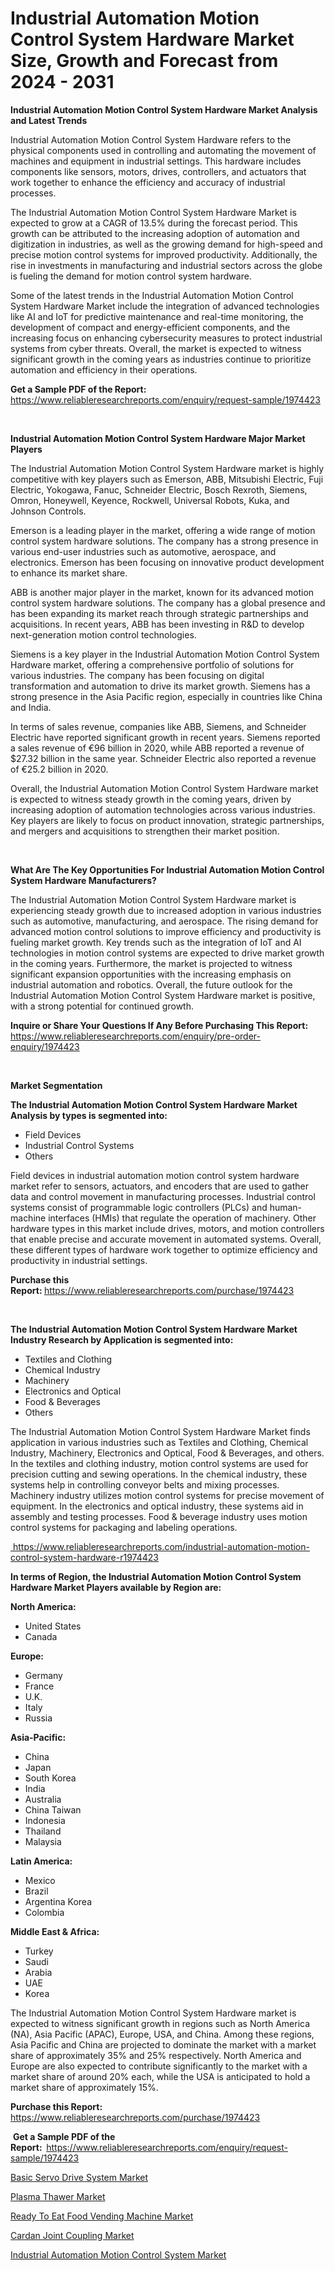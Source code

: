 <p><h1>Industrial Automation Motion Control System Hardware Market Size, Growth and Forecast from 2024 - 2031</h1></p><p><strong>Industrial Automation Motion Control System Hardware Market Analysis and Latest Trends</strong></p>
<p><p>Industrial Automation Motion Control System Hardware refers to the physical components used in controlling and automating the movement of machines and equipment in industrial settings. This hardware includes components like sensors, motors, drives, controllers, and actuators that work together to enhance the efficiency and accuracy of industrial processes.</p><p>The Industrial Automation Motion Control System Hardware Market is expected to grow at a CAGR of 13.5% during the forecast period. This growth can be attributed to the increasing adoption of automation and digitization in industries, as well as the growing demand for high-speed and precise motion control systems for improved productivity. Additionally, the rise in investments in manufacturing and industrial sectors across the globe is fueling the demand for motion control system hardware.</p><p>Some of the latest trends in the Industrial Automation Motion Control System Hardware Market include the integration of advanced technologies like AI and IoT for predictive maintenance and real-time monitoring, the development of compact and energy-efficient components, and the increasing focus on enhancing cybersecurity measures to protect industrial systems from cyber threats. Overall, the market is expected to witness significant growth in the coming years as industries continue to prioritize automation and efficiency in their operations.</p></p>
<p><strong>Get a Sample PDF of the Report:&nbsp;</strong> <a href="https://www.reliableresearchreports.com/enquiry/request-sample/1974423">https://www.reliableresearchreports.com/enquiry/request-sample/1974423</a></p>
<p>&nbsp;</p>
<p><strong>Industrial Automation Motion Control System Hardware Major Market Players</strong></p>
<p><p>The Industrial Automation Motion Control System Hardware market is highly competitive with key players such as Emerson, ABB, Mitsubishi Electric, Fuji Electric, Yokogawa, Fanuc, Schneider Electric, Bosch Rexroth, Siemens, Omron, Honeywell, Keyence, Rockwell, Universal Robots, Kuka, and Johnson Controls. </p><p>Emerson is a leading player in the market, offering a wide range of motion control system hardware solutions. The company has a strong presence in various end-user industries such as automotive, aerospace, and electronics. Emerson has been focusing on innovative product development to enhance its market share.</p><p>ABB is another major player in the market, known for its advanced motion control system hardware solutions. The company has a global presence and has been expanding its market reach through strategic partnerships and acquisitions. In recent years, ABB has been investing in R&D to develop next-generation motion control technologies.</p><p>Siemens is a key player in the Industrial Automation Motion Control System Hardware market, offering a comprehensive portfolio of solutions for various industries. The company has been focusing on digital transformation and automation to drive its market growth. Siemens has a strong presence in the Asia Pacific region, especially in countries like China and India.</p><p>In terms of sales revenue, companies like ABB, Siemens, and Schneider Electric have reported significant growth in recent years. Siemens reported a sales revenue of €96 billion in 2020, while ABB reported a revenue of $27.32 billion in the same year. Schneider Electric also reported a revenue of €25.2 billion in 2020. </p><p>Overall, the Industrial Automation Motion Control System Hardware market is expected to witness steady growth in the coming years, driven by increasing adoption of automation technologies across various industries. Key players are likely to focus on product innovation, strategic partnerships, and mergers and acquisitions to strengthen their market position.</p></p>
<p>&nbsp;</p>
<p><strong>What Are The Key Opportunities For Industrial Automation Motion Control System Hardware Manufacturers?</strong></p>
<p><p>The Industrial Automation Motion Control System Hardware market is experiencing steady growth due to increased adoption in various industries such as automotive, manufacturing, and aerospace. The rising demand for advanced motion control solutions to improve efficiency and productivity is fueling market growth. Key trends such as the integration of IoT and AI technologies in motion control systems are expected to drive market growth in the coming years. Furthermore, the market is projected to witness significant expansion opportunities with the increasing emphasis on industrial automation and robotics. Overall, the future outlook for the Industrial Automation Motion Control System Hardware market is positive, with a strong potential for continued growth.</p></p>
<p><strong>Inquire or Share Your Questions If Any Before Purchasing This Report:</strong> <a href="https://www.reliableresearchreports.com/enquiry/pre-order-enquiry/1974423">https://www.reliableresearchreports.com/enquiry/pre-order-enquiry/1974423</a></p>
<p>&nbsp;</p>
<p><strong>Market Segmentation</strong></p>
<p><strong>The Industrial Automation Motion Control System Hardware Market Analysis by types is segmented into:</strong></p>
<p><ul><li>Field Devices</li><li>Industrial Control Systems</li><li>Others</li></ul></p>
<p><p>Field devices in industrial automation motion control system hardware market refer to sensors, actuators, and encoders that are used to gather data and control movement in manufacturing processes. Industrial control systems consist of programmable logic controllers (PLCs) and human-machine interfaces (HMIs) that regulate the operation of machinery. Other hardware types in this market include drives, motors, and motion controllers that enable precise and accurate movement in automated systems. Overall, these different types of hardware work together to optimize efficiency and productivity in industrial settings.</p></p>
<p><strong>Purchase this Report:&nbsp;</strong><a href="https://www.reliableresearchreports.com/purchase/1974423">https://www.reliableresearchreports.com/purchase/1974423</a></p>
<p>&nbsp;</p>
<p><strong>The Industrial Automation Motion Control System Hardware Market Industry Research by Application is segmented into:</strong></p>
<p><ul><li>Textiles and Clothing</li><li>Chemical Industry</li><li>Machinery</li><li>Electronics and Optical</li><li>Food & Beverages</li><li>Others</li></ul></p>
<p><p>The Industrial Automation Motion Control System Hardware Market finds application in various industries such as Textiles and Clothing, Chemical Industry, Machinery, Electronics and Optical, Food & Beverages, and others. In the textiles and clothing industry, motion control systems are used for precision cutting and sewing operations. In the chemical industry, these systems help in controlling conveyor belts and mixing processes. Machinery industry utilizes motion control systems for precise movement of equipment. In the electronics and optical industry, these systems aid in assembly and testing processes. Food & beverage industry uses motion control systems for packaging and labeling operations.</p></p>
<p><a href="https://www.reliableresearchreports.com/industrial-automation-motion-control-system-hardware-r1974423">&nbsp;https://www.reliableresearchreports.com/industrial-automation-motion-control-system-hardware-r1974423</a></p>
<p><strong>In terms of Region, the Industrial Automation Motion Control System Hardware Market Players available by Region are:</strong></p>
<p>
    <p> <strong> North America: </strong>
        <ul>
            <li>United States</li>
            <li>Canada</li>
        </ul>
        </p> 
    <p> <strong> Europe: </strong>
        <ul>
            <li>Germany</li>
            <li>France</li>
            <li>U.K.</li>
            <li>Italy</li>
            <li>Russia</li>
        </ul>
        </p> 
    <p> <strong> Asia-Pacific: </strong>
        <ul>
            <li>China</li>
            <li>Japan</li>
            <li>South Korea</li>
            <li>India</li>
            <li>Australia</li>
            <li>China Taiwan</li>
            <li>Indonesia</li>
            <li>Thailand</li>
            <li>Malaysia</li>
        </ul>
        </p> 
    <p> <strong> Latin America: </strong>
        <ul>
            <li>Mexico</li>
            <li>Brazil</li>
            <li>Argentina Korea</li>
            <li>Colombia</li>
        </ul>
        </p> 
    <p> <strong> Middle East & Africa: </strong>
        <ul>
            <li>Turkey</li>
            <li>Saudi</li>
            <li>Arabia</li>
            <li>UAE</li>
            <li>Korea</li>
        </ul>
    </p>
    </p>
<p><p>The Industrial Automation Motion Control System Hardware market is expected to witness significant growth in regions such as North America (NA), Asia Pacific (APAC), Europe, USA, and China. Among these regions, Asia Pacific and China are projected to dominate the market with a market share of approximately 35% and 25% respectively. North America and Europe are also expected to contribute significantly to the market with a market share of around 20% each, while the USA is anticipated to hold a market share of approximately 15%.</p></p>
<p><strong>Purchase this Report: </strong><a href="https://www.reliableresearchreports.com/purchase/1974423">https://www.reliableresearchreports.com/purchase/1974423</a></p>
<p>&nbsp;<strong>Get a Sample PDF of the Report:&nbsp;&nbsp;</strong><a href="https://www.reliableresearchreports.com/enquiry/request-sample/1974423">https://www.reliableresearchreports.com/enquiry/request-sample/1974423</a></p>
<p><strong></strong></p>
<p><p><a href="https://github.com/edaunhshhs/Market-Research-Report-List-1/blob/main/basic-servo-drive-system-market.md">Basic Servo Drive System Market</a></p><p><a href="https://issuu.com/reportprime-2/docs/plasma-thawer-market-size-2030.pptx">Plasma Thawer Market</a></p><p><a href="https://github.com/carolinehamilton5656/Market-Research-Report-List-1/blob/main/ready-to-eat-food-vending-machine-market.md">Ready To Eat Food Vending Machine Market</a></p><p><a href="https://github.com/adriannay56456/Market-Research-Report-List-1/blob/main/cardan-joint-coupling-market.md">Cardan Joint Coupling Market</a></p><p><a href="https://github.com/cobainhalbaru1/Market-Research-Report-List-1/blob/main/industrial-automation-motion-control-system-market.md">Industrial Automation Motion Control System Market</a></p></p>